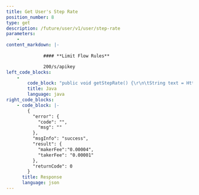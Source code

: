```yaml
---
title: Get User's Step Rate
position_number: 8
type: get
description: /future/user/v1/user/step-rate
parameters:
    -
content_markdown: |-
  
              #### **Limit Flow Rules**

              200/s/apikey
left_code_blocks:
    -
        code_block: "public void getStepRate() {\r\n\tString text = HttpUtil.get(URL + \"/future/user/v1/user/step-rate\");\r\n\tSystem.out.println(text);\r\n}"
        title: Java
        language: java
right_code_blocks:
    - code_block: |-
        {
          "error": {
            "code": "",
            "msg": ""
          },
          "msgInfo": "success",
          "result": {
            "makerFee":"0.00004",
            "takerFee": "0.00001"
          },
          "returnCode": 0
        }
      title: Response
      language: json
---
```

